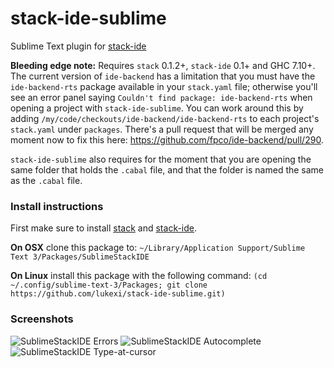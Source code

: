 # stack-ide-sublime

Sublime Text plugin for [stack-ide](https://github.com/commercialhaskell/stack-ide)

**Bleeding edge note:** 
Requires `stack` 0.1.2+, `stack-ide` 0.1+ and GHC 7.10+.
The current version of `ide-backend` has a limitation that you must have the `ide-backend-rts` package available in your `stack.yaml` file; otherwise you'll see an error panel saying `Couldn't find package: ide-backend-rts` when opening a project with `stack-ide-sublime`. You can work around this by adding `/my/code/checkouts/ide-backend/ide-backend-rts` to each project's `stack.yaml` under `packages`. There's a pull request that will be merged any moment now to fix this here: https://github.com/fpco/ide-backend/pull/290.

`stack-ide-sublime` also requires for the moment that you are opening the same folder that holds the `.cabal` file, and that the folder is named the same as the `.cabal` file.

### Install instructions

First make sure to install [stack](https://github.com/commercialhaskell/stack#user-content-how-to-install)
and [stack-ide](https://github.com/commercialhaskell/stack-ide).

**On OSX** clone this package to:
`~/Library/Application Support/Sublime Text 3/Packages/SublimeStackIDE`

**On Linux** install this package with the following command:
`(cd ~/.config/sublime-text-3/Packages; git clone https://github.com/lukexi/stack-ide-sublime.git)`


### Screenshots

![SublimeStackIDE Errors](http://lukexi.github.io/RawhideErrors.png)
![SublimeStackIDE Autocomplete](http://lukexi.github.io/RawhideAutocomplete.png)
![SublimeStackIDE Type-at-cursor](http://lukexi.github.io/RawhideTypeAtCursor.png)


